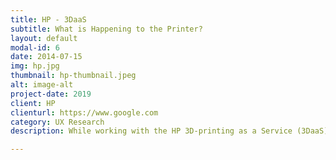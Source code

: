 ```yaml
---
title: HP - 3DaaS
subtitle: What is Happening to the Printer?
layout: default
modal-id: 6
date: 2014-07-15
img: hp.jpg
thumbnail: hp-thumbnail.jpeg
alt: image-alt
project-date: 2019
client: HP
clienturl: https://www.google.com
category: UX Research
description: While working with the HP 3D-printing as a Service (3DaaS) team as their product data scientist, I had to figure out why our clients were burning through printheads... while sharing no common language with the clients.

---
```

